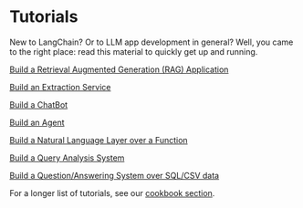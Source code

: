 # Tutorials

New to LangChain? 
Or to LLM app development in general? 
Well, you came to the right place: read this material to quickly get up and running.

[Build a Retrieval Augmented Generation (RAG) Application](/docs/use_cases/question_answering/quickstart/)

[Build an Extraction Service](/docs/use_cases/extraction/quickstart/)

[Build a ChatBot](/docs/use_cases/chatbots/quickstart/)

[Build an Agent](/docs/modules/agents/quick_start/)

[Build a Natural Language Layer over a Function](/docs/use_cases/tool_use/quickstart/)

[Build a Query Analysis System](/docs/use_cases/query_analysis/quickstart/)

[Build a Question/Answering System over SQL/CSV data](/docs/use_cases/sql/quickstart/)

For a longer list of tutorials, see our [cookbook section](https://github.com/langchain-ai/langchain/tree/master/cookbook).
